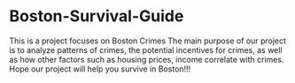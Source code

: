 # Boston-Survival-Guide
This is a project focuses on Boston Crimes
The main purpose of our project is to analyze patterns of crimes, the potential incentives for crimes, as well as how other factors such as housing prices, income correlate with crimes.
Hope our project will help you survive in Boston!!!
